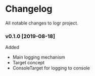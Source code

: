 # Changelog
All notable changes to logr project.

### v0.1.0 [2019-08-18]

Added
* Main logging mechanism
* Target concept
* ConsoleTarget for logging to console